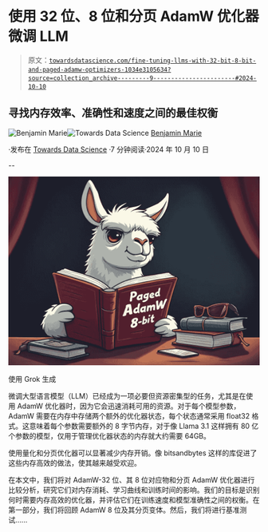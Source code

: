 # 使用 32 位、8 位和分页 AdamW 优化器微调 LLM

> 原文：[`towardsdatascience.com/fine-tuning-llms-with-32-bit-8-bit-and-paged-adamw-optimizers-1034e3105634?source=collection_archive---------9-----------------------#2024-10-10`](https://towardsdatascience.com/fine-tuning-llms-with-32-bit-8-bit-and-paged-adamw-optimizers-1034e3105634?source=collection_archive---------9-----------------------#2024-10-10)

## 寻找内存效率、准确性和速度之间的最佳权衡

[](https://medium.com/@bnjmn_marie?source=post_page---byline--1034e3105634--------------------------------)![Benjamin Marie](https://medium.com/@bnjmn_marie?source=post_page---byline--1034e3105634--------------------------------)[](https://towardsdatascience.com/?source=post_page---byline--1034e3105634--------------------------------)![Towards Data Science](https://towardsdatascience.com/?source=post_page---byline--1034e3105634--------------------------------) [Benjamin Marie](https://medium.com/@bnjmn_marie?source=post_page---byline--1034e3105634--------------------------------)

·发布在 [Towards Data Science](https://towardsdatascience.com/?source=post_page---byline--1034e3105634--------------------------------) ·7 分钟阅读·2024 年 10 月 10 日

--

![](img/812b382ba4f0564091b02974dfb093d7.png)

使用 Grok 生成

微调大型语言模型（LLM）已经成为一项必要但资源密集型的任务，尤其是在使用 AdamW 优化器时，因为它会迅速消耗可用的资源。对于每个模型参数，AdamW 需要在内存中存储两个额外的优化器状态，每个状态通常采用 float32 格式。这意味着每个参数需要额外的 8 字节内存，对于像 Llama 3.1 这样拥有 80 亿个参数的模型，仅用于管理优化器状态的内存就大约需要 64GB。

使用量化和分页优化器可以显著减少内存开销。像 bitsandbytes 这样的库促进了这些内存高效的做法，使其越来越受欢迎。

在本文中，我们将对 AdamW-32 位、其 8 位对应物和分页 AdamW 优化器进行比较分析，研究它们对内存消耗、学习曲线和训练时间的影响。我们的目标是识别何时需要内存高效的优化器，并评估它们在训练速度和模型准确性之间的权衡。在第一部分，我们将回顾 AdamW 8 位及其分页变体。然后，我们将进行基准测试……
